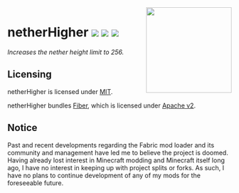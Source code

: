 <img src="src/main/resources/assets/netherhigher/icon.png" align="right" width="192px"/>

# netherHigher [![][release-badge]][releases-link] [![][cf-downloads-badge]][cf-link] [![][cf-available-badge]][cf-link]
*Increases the nether height limit to 256.*
## Licensing
netherHigher is licensed under [MIT](LICENSE).<br>

netherHigher bundles [Fiber][fiber], which is licensed under [Apache v2](LICENSE-FIBER).
## Notice
Past and recent developments regarding the Fabric mod loader and its community and management have led me to believe the project is doomed. Having already lost interest in Minecraft modding and Minecraft itself long ago, I have no interest in keeping up with project splits or forks. As such, I have no plans to continue development of any of my mods for the foreseeable future.

[fiber]: https://github.com/DaemonicLabs/fiber
[release-badge]: https://img.shields.io/github/v/release/geniiii/netherHigher?include_prereleases
[cf-downloads-badge]: http://cf.way2muchnoise.eu/netherhigher.svg
[cf-available-badge]: http://cf.way2muchnoise.eu/versions/netherhigher.svg
[cf-link]: https://www.curseforge.com/minecraft/mc-mods/netherhigher
[releases-link]: https://github.com/geniiii/netherHigher/releases
